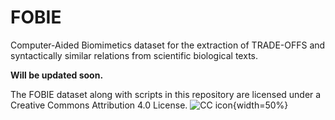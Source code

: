 # FOBIE
Computer-Aided Biomimetics dataset for the extraction of TRADE-OFFS and syntactically similar relations from scientific biological texts.

**Will be updated soon.**

The FOBIE dataset along with scripts in this repository are licensed under a Creative Commons Attribution 4.0 License.
![CC icon](https://mirrors.creativecommons.org/presskit/buttons/88x31/png/by-sa.png){width=50%}
